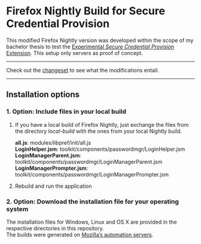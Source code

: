 # Firefox Nightly Build for Secure Credential Provision

This modified Firefox Nightly version was developed within the scope of my bachelor thesis to test the [Experimental _Secure Credential Provision_ Extension](https://github.com/1rneh/secure-credential-provision-extension#readme). This setup only servers as proof of concept.

---

Check out the [changeset](https://hg.mozilla.org/try/rev/bfae150b526c89c0e601feff6e2ab2bbb7ba7c74) to see what the modifications entail.

---

## Installation options

### 1. Option: Include files in your local build

1. If you have a local build of Firefox Nightly, just exchange the files from the directory _local-build_ with the ones from your local Nightly build.

   **all.js**: modules/libpref/init/all.js\
   **LoginHelper.jsm**: toolkit/components/passwordmgr/LoginHelper.jsm\
   **LoginManagerParent.jsm**: toolkit/components/passwordmgr/LoginManagerParent.jsm\
   **LoginManagerPrompter.jsm**: toolkit/components/passwordmgr/LoginManagerPrompter.jsm

2. Rebuild and run the application

### 2. Option: Download the installation file for your operating system

The installation files for Windows, Linux and OS X are provided in the respective directories in this repository.\
The builds were generated on [Mozilla’s automation servers](https://treeherder.mozilla.org/jobs?repo=try&revision=da623a40750f753de944d301968a4babd9f93d72).